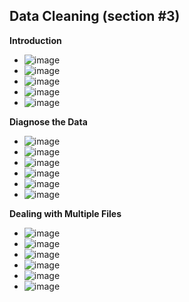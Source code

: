 ## Data Cleaning (section #3)

**Introduction**
- ![image](https://github.com/user-attachments/assets/7d7f9b3e-564c-4e81-9f74-ff6e19c7b364)
- ![image](https://github.com/user-attachments/assets/eb906e75-1df7-47d9-b469-d26008ab7e22)
- ![image](https://github.com/user-attachments/assets/80d61405-c382-4a2d-ad94-53cb11964413)
- ![image](https://github.com/user-attachments/assets/19cbd569-b075-41f5-a309-8c5a4b89c560)
- ![image](https://github.com/user-attachments/assets/e09f7478-0909-4721-b879-0645202e3a99)

**Diagnose the Data**
- ![image](https://github.com/user-attachments/assets/65160164-cc7a-4bbc-a1df-29499b22ddc4)
- ![image](https://github.com/user-attachments/assets/3c970230-6e7f-48ce-a8c7-82a7a525bac0)
- ![image](https://github.com/user-attachments/assets/2134eb09-722e-4143-adfb-6e6a0adfce11)
- ![image](https://github.com/user-attachments/assets/d47058ee-8e46-449d-8573-58a2c20aab5e)
- ![image](https://github.com/user-attachments/assets/9aaaabe2-845c-41c5-8c52-1e20d623ef5d)
- ![image](https://github.com/user-attachments/assets/c4716b31-56f7-4e1e-890f-a7bac734e0de)

**Dealing with Multiple Files**
- ![image](https://github.com/user-attachments/assets/6e7fc25d-803a-4e38-bbbf-c83adfafe935)
- ![image](https://github.com/user-attachments/assets/d41b98ef-cddd-4dbe-99f1-35a4ebeaab68)
- ![image](https://github.com/user-attachments/assets/b2421b1f-5ace-4e05-9ebf-4bb3bb5730e7)
- ![image](https://github.com/user-attachments/assets/88e955fb-1677-41d0-b688-0e2c59b7ce91)
- ![image](https://github.com/user-attachments/assets/c7a8f8f2-a8d8-4de9-b037-3eb716c70b17)
- ![image](https://github.com/user-attachments/assets/6c962e93-cc71-4f55-ae4a-7f2c46378e44)







